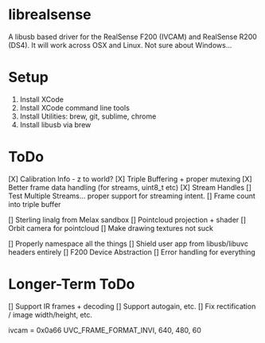 # librealsense

A libusb based driver for the RealSense F200 (IVCAM) and RealSense R200 (DS4). It will work across OSX and Linux. Not sure about Windows...

# Setup

1. Install XCode
2. Install XCode command line tools
3. Install Utilities: brew, git, sublime, chrome
4. Install libusb via brew

# ToDo
[X] Calibration Info - z to world?
[X] Triple Buffering + proper mutexing
[X] Better frame data handling (for streams, uint8_t etc)
[X] Stream Handles
[] Test Multiple Streams... proper support for streaming intent.
[] Frame count into triple buffer

[] Sterling linalg from Melax sandbox
[] Pointcloud projection + shader
[] Orbit camera for pointcloud
[] Make drawing textures not suck

[] Properly namespace all the things
[] Shield user app from libusb/libuvc headers entirely
[] F200 Device Abstraction
[] Error handling for everything

# Longer-Term ToDo
[] Support IR frames + decoding
[] Support autogain, etc.
[] Fix rectification / image width/height, etc. 

ivcam = 0x0a66
UVC_FRAME_FORMAT_INVI, 640, 480, 60
